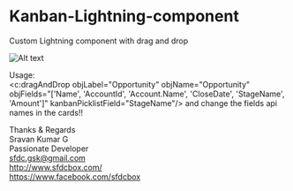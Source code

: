 # Kanban-Lightning-component
Custom Lightning component with drag and drop

![Alt text](https://1.bp.blogspot.com/-JtQHJocE10Q/WSsp6uqgl9I/AAAAAAAAOHM/mVdwR7Picb8JIi5jESauBFCO-8oQ2eNTgCLcB/s1600/ezgif-2-5296362b77.gif "Optional title")


Usage:  
<c:dragAndDrop objLabel="Opportunity" objName="Opportunity" objFields="['Name', 'AccountId', 'Account.Name', 'CloseDate', 'StageName', 'Amount']" kanbanPicklistField="StageName"/>
and change the fields api names in the cards!!


Thanks & Regards  
Sravan Kumar G  
Passionate Developer  
sfdc.gsk@gmail.com  
http://www.sfdcbox.com/  
https://www.facebook.com/sfdcbox
